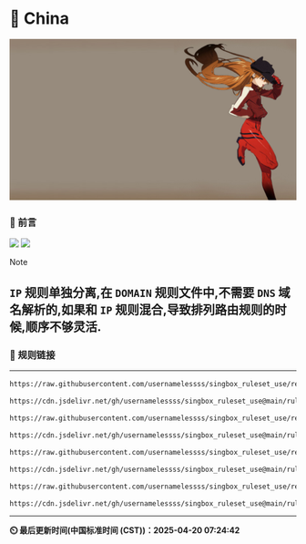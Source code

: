 
# 🧸 China
![](https://raw.githubusercontent.com/usernamelessss/picture-bed/main/images/202504042256831.jpg)
### 📣 前言
![](https://shields.io/badge/-移除重复规则-ff69b4) ![](https://shields.io/badge/-IP&nbsp;规则单独存放不与&nbsp;DOMAIN&nbsp;等混合-green)
> [!NOTE]
**`IP` 规则单独分离,在 `DOMAIN` 规则文件中,不需要 `DNS` 域名解析的,如果和 `IP` 规则混合,导致排列路由规则的时候,顺序不够灵活.**
---

###  🔗 规则链接
---

```url
https://raw.githubusercontent.com/usernamelessss/singbox_ruleset_use/refs/heads/main/rule/China/China_IP.json
```

```url
https://cdn.jsdelivr.net/gh/usernamelessss/singbox_ruleset_use@main/rule/China/China_IP.json
```

```url
https://raw.githubusercontent.com/usernamelessss/singbox_ruleset_use/refs/heads/main/rule/China/China_IP.srs
```

```url
https://cdn.jsdelivr.net/gh/usernamelessss/singbox_ruleset_use@main/rule/China/China_IP.srs
```

```url
https://raw.githubusercontent.com/usernamelessss/singbox_ruleset_use/refs/heads/main/rule/China/China_No_IP.json
```

```url
https://cdn.jsdelivr.net/gh/usernamelessss/singbox_ruleset_use@main/rule/China/China_No_IP.json
```

```url
https://raw.githubusercontent.com/usernamelessss/singbox_ruleset_use/refs/heads/main/rule/China/China_No_IP.srs
```

```url
https://cdn.jsdelivr.net/gh/usernamelessss/singbox_ruleset_use@main/rule/China/China_No_IP.srs
```

---
**⏲️ 最后更新时间(中国标准时间 (CST))：2025-04-20 07:24:42**